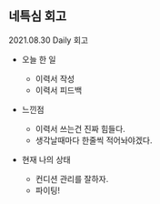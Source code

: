 ## 네특심 회고

2021.08.30 Daily 회고

- 오늘 한 일

  - 이력서 작성
  - 이력서 피드백

- 느낀점

  - 이력서 쓰는건 진짜 힘들다.
  - 생각날때마다 한줄씩 적어놔야겠다.

- 현재 나의 상태
  - 컨디션 관리를 잘하자.
  - 파이팅!
